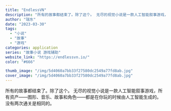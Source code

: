 ```yaml
---
title: "EndlessVN"
description: "所有的故事都结束了。除了这个。 无尽的视觉小说是一款人工智能叙事游戏，所有资产——图形、音乐、故事和角色——都是在你玩的"
author: "瑞东"
date: "2023-03-30"
tags:
  - "小说"
  - "故事"
  - "游戏"
categories: application
series: "故事小说 游戏辅助"
website_link: "https://endlessvn.io/"
color: "#666"

thumb_image: "/img/5d4060a7bb33f27580dc2549a77fd8ab.jpg"
cover_image: "/img/5d4060a7bb33f27580dc2549a77fd8ab.jpg"
---
```


所有的故事都结束了。除了这个。 无尽的视觉小说是一款人工智能叙事游戏，所有资产——图形、音乐、故事和角色——都是在你玩的时候由人工智能生成的。 没有两次通关是相同的。